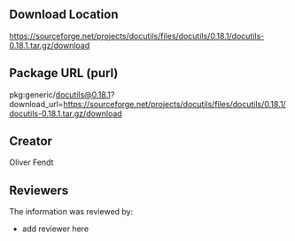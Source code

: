 ## Download Location

https://sourceforge.net/projects/docutils/files/docutils/0.18.1/docutils-0.18.1.tar.gz/download

## Package URL (purl)

pkg:generic/docutils@0.18.1?download_url=https://sourceforge.net/projects/docutils/files/docutils/0.18.1/docutils-0.18.1.tar.gz/download

## Creator

Oliver Fendt

## Reviewers

The information was reviewed by:

* add reviewer here
